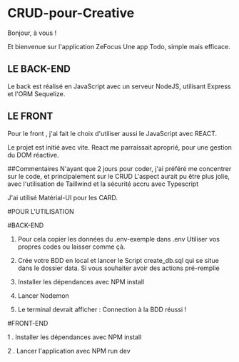 # CRUD-pour-Creative

Bonjour, à vous ! 

Et bienvenue sur l'application ZeFocus
Une app Todo, simple mais efficace.

## LE BACK-END

Le back est réalisé en JavaScript avec un serveur NodeJS, utilisant Express et l'ORM Sequelize. 

## LE FRONT 
Pour le front , j'ai fait le choix d'utiliser aussi le JavaScript avec REACT.

Le projet est initié avec vite.
React me parraissait aproprié, pour une gestion du DOM réactive.

##Commentaires
N'ayant que 2 jours pour coder, 
j'ai préféré me concentrer sur le code, et principalement sur le CRUD
L'aspect aurait pu être plus jolie, avec l'utilisation de Taillwind et la sécurité accru avec Typescript

J'ai utilisé Matérial-UI pour les CARD.


#POUR L'UTILISATION
 
#BACK-END 

1. Pour cela copier les données du .env-exemple dans .env
   Utiliser vos propres codes ou laisser comme çà.

2. Crée votre BDD en local et lancer le Script create_db.sql qui se situe dans le dossier data.
   Si vous souhaiter avoir des actions pré-remplie

3. Installer les dépendances avec NPM install

4. Lancer Nodemon

5. Le terminal devrait afficher : Connection à la BDD réussi ! 



#FRONT-END

1 . Installer les dépendances avec NPM install 

2 . Lancer l'application avec NPM run dev





